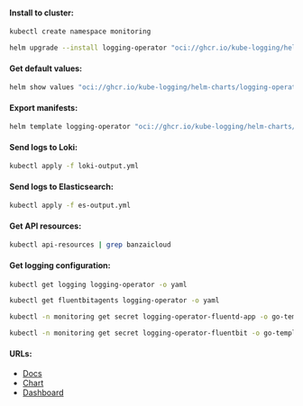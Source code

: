 #### Install to cluster:
```bash
kubectl create namespace monitoring
```
```bash
helm upgrade --install logging-operator "oci://ghcr.io/kube-logging/helm-charts/logging-operator" -f values.yml -n monitoring --version "4.6.0"
```

#### Get default values:
```bash
helm show values "oci://ghcr.io/kube-logging/helm-charts/logging-operator" > default-values.yml
```

#### Export manifests:
```bash
helm template logging-operator "oci://ghcr.io/kube-logging/helm-charts/logging-operator" -f values.yml -n monitoring --version "4.6.0" > manifests.yml
```

#### Send logs to Loki:
```bash
kubectl apply -f loki-output.yml
```

#### Send logs to Elasticsearch:
```bash
kubectl apply -f es-output.yml
```

#### Get API resources:
```bash
kubectl api-resources | grep banzaicloud
```

#### Get logging configuration:
```bash
kubectl get logging logging-operator -o yaml
```
```bash
kubectl get fluentbitagents logging-operator -o yaml
```
```bash
kubectl -n monitoring get secret logging-operator-fluentd-app -o go-template='{{index .data "fluentd.conf" | base64decode}}'
```
```bash
kubectl -n monitoring get secret logging-operator-fluentbit -o go-template='{{index .data "fluent-bit.conf" | base64decode}}'
```

#### URLs:
- [Docs](https://kube-logging.dev/docs/)
- [Chart](https://github.com/kube-logging/logging-operator/tree/master/charts/logging-operator)
- [Dashboard](https://grafana.com/grafana/dashboards/7752-logging-dashboard/)
